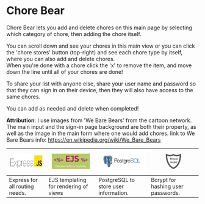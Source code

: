# Chore Bear
Chore Bear lets you add and delete chores on this main page by selecting which category of chore, then adding the chore itself.  

You can scroll down and see your chores in this main view or you can click the 'chore stores' button (top-right) and see each chore type by itself, where you can also add and delete chores.  
When you're done with a chore click the 'x' to remove the item, and move down the line until all of your chores are done!

To share your list with anyone else, share your user name and password so that they can sign in on their device, then they will also have access to the same chores. 

You can add as needed and delete when completed!

**Attribution**:
I use images from 'We Bare Bears' from the cartoon network. The main input and the sign-in page background are both their property, as well as the image in the main form where one would add chores.
link to We Bare Bears info: https://en.wikipedia.org/wiki/We_Bare_Bears

<img src="public/css/images/Express-icon.png" width="150" height="40" /> | <img src="public/css/images/EJS.png" width="100" height="40" /> | <img src="public/css/images/PostgreSQL.png" width="150" height="60" /> | <img src="public/css/images/bcrypt.jpg" width="40" height="40" /> |
------------ | ------------- | ------------ | ------------- 
Express for all routing needs. | EJS templating for rendering of views | PostgreSQL to store user information. | Bcrypt for hashing user passwords.
